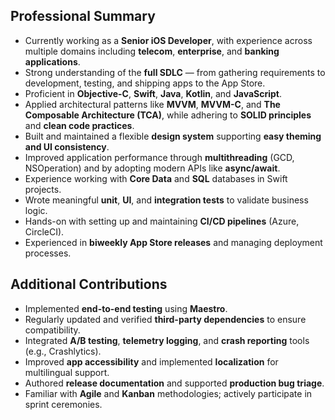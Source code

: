 ## Professional Summary

- Currently working as a **Senior iOS Developer**, with experience across multiple domains including **telecom**, **enterprise**, and **banking applications**.  
- Strong understanding of the **full SDLC** — from gathering requirements to development, testing, and shipping apps to the App Store.  
- Proficient in **Objective-C**, **Swift**, **Java**, **Kotlin**, and **JavaScript**.  
- Applied architectural patterns like **MVVM**, **MVVM-C**, and **The Composable Architecture (TCA)**, while adhering to **SOLID principles** and **clean code practices**.  
- Built and maintained a flexible **design system** supporting **easy theming and UI consistency**.  
- Improved application performance through **multithreading** (GCD, NSOperation) and by adopting modern APIs like **async/await**.  
- Experience working with **Core Data** and **SQL** databases in Swift projects.  
- Wrote meaningful **unit**, **UI**, and **integration tests** to validate business logic.  
- Hands-on with setting up and maintaining **CI/CD pipelines** (Azure, CircleCI).  
- Experienced in **biweekly App Store releases** and managing deployment processes.

## Additional Contributions

- Implemented **end-to-end testing** using **Maestro**.  
- Regularly updated and verified **third-party dependencies** to ensure compatibility.  
- Integrated **A/B testing**, **telemetry logging**, and **crash reporting** tools (e.g., Crashlytics).  
- Improved **app accessibility** and implemented **localization** for multilingual support.  
- Authored **release documentation** and supported **production bug triage**.  
- Familiar with **Agile** and **Kanban** methodologies; actively participate in sprint ceremonies.
